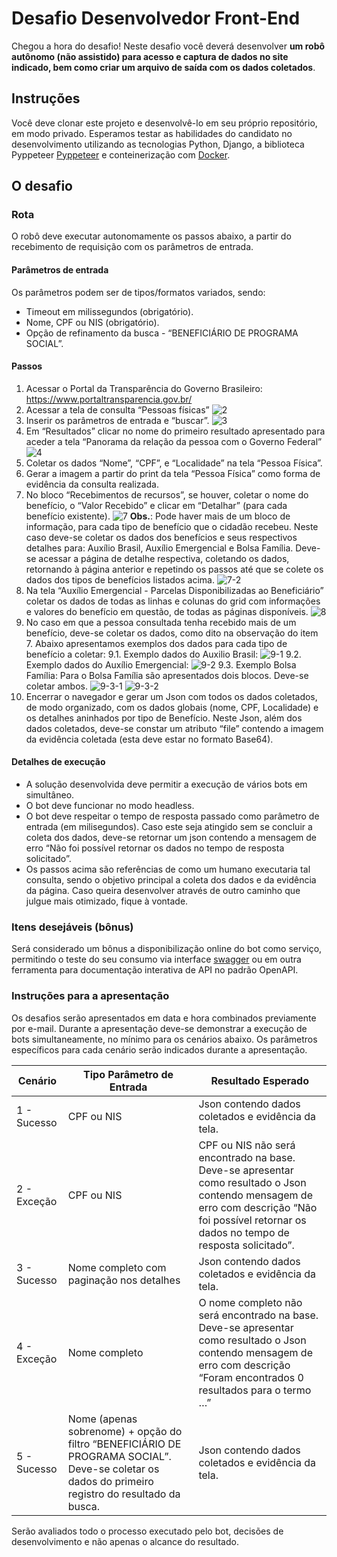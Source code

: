 # Desafio Desenvolvedor Front-End

Chegou a hora do desafio! 
Neste desafio você deverá desenvolver **um robô autônomo (não assistido) para  acesso e captura de dados no site indicado, bem como criar um arquivo de saída com os dados coletados**.

## Instruções
Você deve clonar este projeto e desenvolvê-lo em seu próprio repositório, em modo privado.
Esperamos testar as habilidades do candidato no desenvolvimento utilizando as tecnologias Python, Django, a biblioteca Pyppeteer [Pyppeteer](https://pyppeteer.github.io/pyppeteer/reference.html) e conteinerização com [Docker](https://www.docker.com/resources/what-container).


## O desafio

### Rota
O robô deve executar autonomamente os passos abaixo, a partir do recebimento de requisição com os parâmetros de entrada.

#### Parâmetros de entrada
Os parâmetros podem ser de tipos/formatos variados, sendo:
* Timeout em milissegundos (obrigatório).
* Nome, CPF ou NIS (obrigatório).
* Opção de refinamento da busca - “BENEFICIÁRIO DE PROGRAMA SOCIAL”.

#### Passos
1. Acessar o Portal da Transparência do Governo Brasileiro: https://www.portaltransparencia.gov.br/
2. Acessar a tela de consulta “Pessoas físicas”
![2](https://user-images.githubusercontent.com/16540224/190150915-3467a4d0-06d3-4c12-a5d5-3605cc95e4bd.jpg)
3. Inserir os parâmetros de entrada e “buscar”.
![3](https://user-images.githubusercontent.com/16540224/190151164-cbf5f1f2-a191-40f2-a545-6e1999964eae.jpg)
4. Em “Resultados” clicar no nome do primeiro resultado apresentado para aceder a tela “Panorama da relação da pessoa com o Governo Federal”
![4](https://user-images.githubusercontent.com/16540224/190151287-880a48eb-66fd-4bc8-8810-30828ba5d612.jpg)
5. Coletar os dados “Nome”, “CPF”, e “Localidade” na tela “Pessoa Física”.
6. Gerar a imagem a partir do print da tela  “Pessoa Física” como forma de evidência da consulta realizada. 
7. No bloco “Recebimentos de recursos”, se houver, coletar o nome do benefício, o  “Valor Recebido” e clicar em “Detalhar” (para cada benefício existente). 
![7](https://user-images.githubusercontent.com/16540224/190151381-2350c151-aad4-4f9e-a8c9-ca4cd43e2248.jpg)
**Obs.**: Pode haver mais de um bloco de informação, para cada tipo de benefício que o cidadão recebeu. Neste caso deve-se coletar os dados dos benefícios e seus respectivos detalhes para: Auxílio Brasil, Auxílio Emergencial e Bolsa Família. Deve-se acessar a página de detalhe respectiva, coletando os dados, retornando à página anterior e repetindo os passos até que se colete os dados dos tipos de benefícios listados acima.
![7-2](https://user-images.githubusercontent.com/16540224/190151599-6c186cd3-5bfe-4737-b769-e2ee263d7582.jpg)
8. Na tela “Auxílio Emergencial - Parcelas Disponibilizadas ao Beneficiário” coletar os dados de todas as linhas e colunas do grid com informações e valores do benefício em questão, de todas as páginas disponíveis.
![8](https://user-images.githubusercontent.com/16540224/190151646-af30daa3-ecc6-4874-837a-ed480b93f01f.jpg)
9. No caso em que a pessoa consultada tenha recebido mais de um benefício, deve-se coletar os dados, como dito na observação do item 7. Abaixo apresentamos exemplos dos dados para cada tipo de benefício a coletar:
9.1. Exemplo dados do Auxilio Brasil:
![9-1](https://user-images.githubusercontent.com/16540224/190151739-19b2bddd-4248-413c-b812-2b3a20776fea.jpg)
9.2. Exemplo dados do Auxílio Emergencial:
![9-2](https://user-images.githubusercontent.com/16540224/190151805-724aa740-1883-4e68-96ee-a3ac52ed0efc.jpg)
9.3. Exemplo Bolsa Família: Para o Bolsa Família são apresentados dois blocos. Deve-se coletar ambos.
![9-3-1](https://user-images.githubusercontent.com/16540224/190151925-8bfc5546-3de1-4ac3-a596-aa34fa2caf49.jpg)
![9-3-2](https://user-images.githubusercontent.com/16540224/190152041-f1450464-43a4-43af-aafb-c4747803b195.jpg)
10. Encerrar o navegador e gerar um Json com todos os dados coletados, de modo organizado, com os dados globais (nome, CPF, Localidade) e os detalhes aninhados por tipo de Benefício. Neste Json, além dos dados coletados, deve-se constar um atributo “file” contendo a imagem da evidência coletada (esta deve estar no formato Base64).

#### Detalhes de execução
* A solução desenvolvida deve permitir a execução de vários bots em simultâneo.
* O bot deve funcionar no modo headless.
* O bot deve respeitar o tempo de resposta passado como parâmetro de entrada (em milisegundos). Caso este seja atingido sem se concluir a coleta dos dados, deve-se retornar um json contendo a mensagem de erro “Não foi possível retornar os dados no tempo de resposta solicitado”.
* Os passos acima são referências de como um humano executaria tal consulta, sendo o objetivo principal a coleta dos dados e da evidência da página. Caso queira desenvolver através de outro caminho que julgue mais otimizado, fique à vontade.

### Itens desejáveis (bônus)
Será considerado um bônus a disponibilização online do bot como serviço, permitindo o teste do seu consumo via interface [swagger](https://swagger.io/docs/) ou em outra ferramenta para documentação interativa de API no padrão OpenAPI.

### Instruções para a apresentação 
Os desafios serão apresentados em data e hora combinados previamente por e-mail.
Durante a apresentação deve-se demonstrar a execução de bots simultaneamente, no mínimo para os cenários abaixo. Os parâmetros específicos para cada cenário serão indicados durante a apresentação.

| Cenário  | Tipo Parâmetro de Entrada | Resultado Esperado |
| ------------- | ------------- | ------------- |
| 1 - Sucesso  | CPF ou NIS  | Json contendo dados coletados e evidência da tela. |
| 2 - Exceção  | CPF ou NIS | CPF ou NIS não será encontrado na base. Deve-se apresentar como resultado o Json contendo mensagem de erro com descrição  “Não foi possível retornar os dados no tempo de resposta solicitado”.  |
| 3 - Sucesso  | Nome completo com paginação nos detalhes  | Json contendo dados coletados e evidência da tela. |
| 4 - Exceção  | Nome completo  | O nome completo não será encontrado na base. Deve-se apresentar como resultado o Json contendo mensagem de erro com descrição “Foram encontrados 0 resultados para o termo …” |
| 5 - Sucesso  | Nome (apenas sobrenome) + opção do filtro “BENEFICIÁRIO DE PROGRAMA SOCIAL”. Deve-se coletar os dados do primeiro registro do resultado da busca.  | Json contendo dados coletados e evidência da tela. |

Serão avaliados todo o processo executado pelo bot, decisões de desenvolvimento e não apenas o alcance do resultado.
